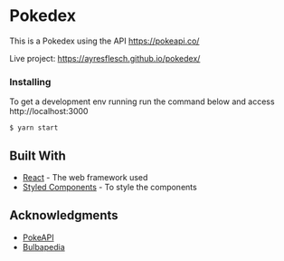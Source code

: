 # Pokedex
This is a Pokedex using the API https://pokeapi.co/

Live project: https://ayresflesch.github.io/pokedex/

### Installing

To get a development env running run the command below and access http://localhost:3000

```
$ yarn start
```

## Built With

* [React](https://reactjs.org/) - The web framework used
* [Styled Components](https://styled-components.com/) - To style the components


## Acknowledgments

* [PokeAPI](https://pokeapi.co/)
* [Bulbapedia](https://bulbapedia.bulbagarden.net/wiki/Main_Page)

